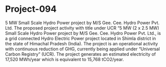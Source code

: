 # Project-094
5 MW Small Scale Hydro Power project by M/S Gee. Cee. Hydro Power Pvt. Ltd.
The proposed project activity with title under UCR “5 MW (2 x 2.5 MW) Small Scale 
Hydro Power project by M/S Gee. Cee. Hydro Power Pvt. Ltd., is a grid connected Hydro 
Electric Power project located in Shimla district in the state of Himachal Pradesh (India). 
The project is an operational activity with continuous reduction of GHG, currently being 
applied under “Universal Carbon Registry” (UCR). The project generates an estimated electricity 
of 17,520 MWh/year which is equivalent to 15,768 tCO2/year.

